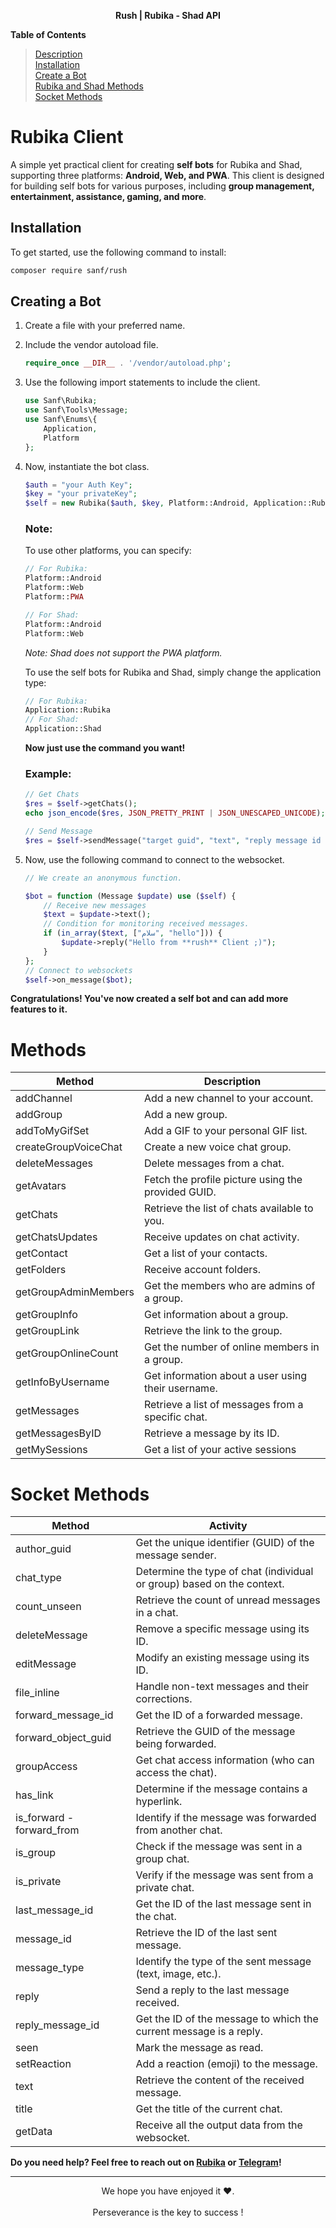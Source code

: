 <p align="center"><b>Rush | Rubika - Shad API</b></p>

**Table of Contents**
>[Description](https://github.com/sanf-dev/sanf?tab=readme-ov-file#rubika-client)<br>
[Installation](https://github.com/sanf-dev/sanf?tab=readme-ov-file#installation)<br>
[Create a Bot](https://github.com/sanf-dev/sanf?tab=readme-ov-file#creating-a-bot)<br>
[Rubika and Shad Methods](https://github.com/sanf-dev/sanf?tab=readme-ov-file#methods)<br>
[Socket Methods](https://github.com/sanf-dev/sanf?tab=readme-ov-file#socket-methods)

# Rubika Client

A simple yet practical client for creating **self bots** for Rubika and Shad, supporting three platforms: **Android, Web, and PWA**. This client is designed for building self bots for various purposes, including **group management, entertainment, assistance, gaming, and more**.

## Installation

To get started, use the following command to install:

```bash
composer require sanf/rush
```

## Creating a Bot

1. Create a file with your preferred name.
2. Include the vendor autoload file.

   ```php
   require_once __DIR__ . '/vendor/autoload.php';
   ```

3. Use the following import statements to include the client.

   ```php
   use Sanf\Rubika;
   use Sanf\Tools\Message;
   use Sanf\Enums\{
       Application,
       Platform
   };
   ```

4. Now, instantiate the bot class.

   ```php
   $auth = "your Auth Key";
   $key = "your privateKey";
   $self = new Rubika($auth, $key, Platform::Android, Application::Rubika);
   ```

   ### Note:

   To use other platforms, you can specify:

   ```php
   // For Rubika:
   Platform::Android
   Platform::Web
   Platform::PWA

   // For Shad:
   Platform::Android
   Platform::Web
   ```

   _Note: Shad does not support the PWA platform._

   To use the self bots for Rubika and Shad, simply change the application type:

   ```php
   // For Rubika:
   Application::Rubika
   // For Shad:
   Application::Shad
   ```

   **Now just use the command you want!**

   ### Example:

   ```php
   // Get Chats
   $res = $self->getChats();
   echo json_encode($res, JSON_PRETTY_PRINT | JSON_UNESCAPED_UNICODE);

   // Send Message
   $res = $self->sendMessage("target guid", "text", "reply message id (optional, int|string)");
   ```

5. Now, use the following command to connect to the websocket.

   ```php
   // We create an anonymous function.

   $bot = function (Message $update) use ($self) {
       // Receive new messages
       $text = $update->text();
       // Condition for monitoring received messages.
       if (in_array($text, ["سلام", "hello"])) {
           $update->reply("Hello from **rush** Client ;)");
       }
   };
   // Connect to websockets
   $self->on_message($bot);
   ```

**Congratulations! You've now created a self bot and can add more features to it.**

# Methods

| Method               | Description                                        |
| -------------------- | -------------------------------------------------- |
| addChannel           | Add a new channel to your account.                 |
| addGroup             | Add a new group.                                   |
| addToMyGifSet        | Add a GIF to your personal GIF list.               |
| createGroupVoiceChat | Create a new voice chat group.                     |
| deleteMessages       | Delete messages from a chat.                       |
| getAvatars           | Fetch the profile picture using the provided GUID. |
| getChats             | Retrieve the list of chats available to you.       |
| getChatsUpdates      | Receive updates on chat activity.                  |
| getContact           | Get a list of your contacts.                       |
| getFolders           | Receive account folders.                           |
| getGroupAdminMembers | Get the members who are admins of a group.         |
| getGroupInfo         | Get information about a group.                     |
| getGroupLink         | Retrieve the link to the group.                    |
| getGroupOnlineCount  | Get the number of online members in a group.       |
| getInfoByUsername    | Get information about a user using their username. |
| getMessages          | Retrieve a list of messages from a specific chat.  |
| getMessagesByID      | Retrieve a message by its ID.                      |
| getMySessions        | Get a list of your active sessions                 |

# Socket Methods

| Method                    | Activity                                                               |
| ------------------------- | ---------------------------------------------------------------------- |
| author_guid               | Get the unique identifier (GUID) of the message sender.                |
| chat_type                 | Determine the type of chat (individual or group) based on the context. |
| count_unseen              | Retrieve the count of unread messages in a chat.                       |
| deleteMessage             | Remove a specific message using its ID.                                |
| editMessage               | Modify an existing message using its ID.                               |
| file_inline               | Handle non-text messages and their corrections.                        |
| forward_message_id        | Get the ID of a forwarded message.                                     |
| forward_object_guid       | Retrieve the GUID of the message being forwarded.                      |
| groupAccess               | Get chat access information (who can access the chat).                 |
| has_link                  | Determine if the message contains a hyperlink.                         |
| is_forward - forward_from | Identify if the message was forwarded from another chat.               |
| is_group                  | Check if the message was sent in a group chat.                         |
| is_private                | Verify if the message was sent from a private chat.                    |
| last_message_id           | Get the ID of the last message sent in the chat.                       |
| message_id                | Retrieve the ID of the last sent message.                              |
| message_type              | Identify the type of the sent message (text, image, etc.).             |
| reply                     | Send a reply to the last message received.                             |
| reply_message_id          | Get the ID of the message to which the current message is a reply.     |
| seen                      | Mark the message as read.                                              |
| setReaction               | Add a reaction (emoji) to the message.                                 |
| text                      | Retrieve the content of the received message.                          |
| title                     | Get the title of the current chat.                                     |
| getData                   | Receive all the output data from the websocket.                        |

**Do you need help? Feel free to reach out on [Rubika](https://rubika.ir/coder95) or [Telegram](https://t.me/coder95)!**

<hr>
<p align="center">
    We hope you have enjoyed it ❤️.
    <br><br>
    Perseverance is the key to success !
</p>
